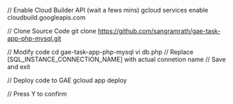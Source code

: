 // Enable Cloud Builder API (wait a fews mins)
gcloud services enable cloudbuild.googleapis.com

// Clone Source Code
git clone https://github.com/sangramrath/gae-task-app-php-mysql.git

// Modify code
cd gae-task-app-php-mysql
vi db.php
// Replace [SQL_INSTANCE_CONNECTION_NAME] with actual connetion name
// Save and exit

// Deploy code to GAE
gcloud app deploy

// Press Y to confirm
